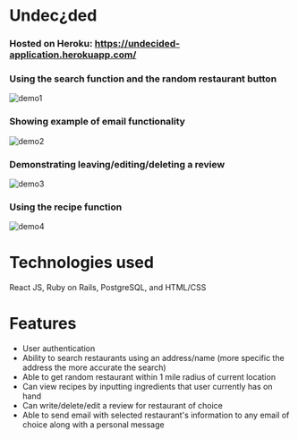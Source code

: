 # Undec¿ded
### Hosted on Heroku: https://undecided-application.herokuapp.com/

### Using the search function and the random restaurant button
<img src="https://media.giphy.com/media/9ATuiS6bB38NEKC5V0/giphy.gif" alt="demo1">

### Showing example of email functionality
<img src="https://media.giphy.com/media/g0BwfzJqKNlYRFhtYH/giphy.gif" alt="demo2">

### Demonstrating leaving/editing/deleting a review
<img src="https://media.giphy.com/media/qRPz7RIMVkWMs16uKj/giphy.gif" alt="demo3">

### Using the recipe function
<img src="https://media.giphy.com/media/yyMO7zQHewepSpWKh8/giphy.gif" alt="demo4">

# Technologies used

React JS, Ruby on Rails, PostgreSQL, and HTML/CSS

# Features

- User authentication
- Ability to search restaurants using an address/name (more specific the address the more accurate the search)
- Able to get random restaurant within 1 mile radius of current location
- Can view recipes by inputting ingredients that user currently has on hand
- Can write/delete/edit a review for restaurant of choice
- Able to send email with selected restaurant's information to any email of choice along with a personal message
